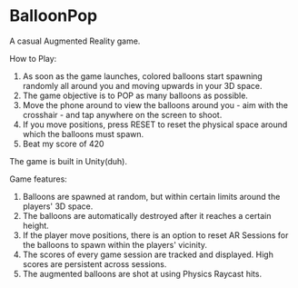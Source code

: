 # BalloonPop
A casual Augmented Reality game.

How to Play:
1. As soon as the game launches, colored balloons start spawning randomly all around you and moving upwards in your 3D space.
2. The game objective is to POP as many balloons as possible. 
3. Move the phone around to view the balloons around you - aim with the crosshair - and tap anywhere on the screen to shoot.
4. If you move positions, press RESET to reset the physical space around which the balloons must spawn.
5. Beat my score of 420

The game is built in Unity(duh). 

Game features:
1. Balloons are spawned at random, but within certain limits around the players' 3D space.
2. The balloons are automatically destroyed after it reaches a certain height.
3. If the player move positions, there is an option to reset AR Sessions for the balloons to spawn within the players' vicinity.
4. The scores of every game session are tracked and displayed. High scores are persistent across sessions.
5. The augmented balloons are shot at using Physics Raycast hits.
